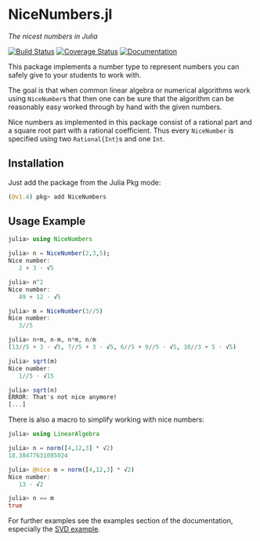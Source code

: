 # NiceNumbers.jl
*The nicest numbers in Julia*

[![Build Status](https://travis-ci.org/fkastner/NiceNumbers.jl.svg?branch=master)](https://travis-ci.org/fkastner/NiceNumbers.jl)
[![Coverage Status](https://coveralls.io/repos/github/fkastner/NiceNumbers.jl/badge.svg?branch=master)](https://coveralls.io/github/fkastner/NiceNumbers.jl?branch=master)
[![Documentation](https://img.shields.io/badge/docs-dev-blue.svg)](https://fkastner.github.io/NiceNumbers.jl/dev)


This package implements a number type to represent numbers you can safely give to
your students to work with.

The goal is that when common linear algebra or numerical algorithms work using `NiceNumber`s
that then one can be sure that the algorithm can be reasonably easy worked through by hand
with the given numbers.

Nice numbers as implemented in this package consist of a rational part and a square root part with
a rational coefficient. Thus every `NiceNumber` is specified using two `Rational{Int}`s and one `Int`.

## Installation

Just add the package from the Julia Pkg mode:
```julia
(@v1.4) pkg> add NiceNumbers
```

## Usage Example

```julia
julia> using NiceNumbers

julia> n = NiceNumber(2,3,5);
Nice number:
   2 + 3 ⋅ √5

julia> n^2
Nice number:
   49 + 12 ⋅ √5

julia> m = NiceNumber(3//5)
Nice number:
   3//5

julia> n+m, n-m, n*m, n/m
(13//5 + 3 ⋅ √5, 7//5 + 3 ⋅ √5, 6//5 + 9//5 ⋅ √5, 10//3 + 5 ⋅ √5)

julia> sqrt(m)
Nice number:
   1//5 ⋅ √15

julia> sqrt(n)
ERROR: That's not nice anymore!
[...]
```

There is also a macro to simplify working with nice numbers:
```julia
julia> using LinearAlgebra

julia> n = norm([4,12,3] * √2)
18.38477631085024

julia> @nice m = norm([4,12,3] * √2)
Nice number:
   13 ⋅ √2

julia> n == m
true
```

For further examples see the examples section of the documentation,
especially the [SVD example](https://fkastner.github.io/NiceNumbers.jl/dev/example_svd/).
